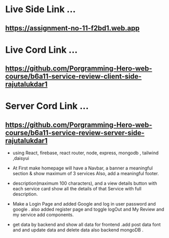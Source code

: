 # Live Side Link ...
## https://assignment-no-11-f2bd1.web.app

# Live Cord Link ...
## https://github.com/Porgramming-Hero-web-course/b6a11-service-review-client-side-rajutalukdar1

# Server Cord Link ...
## https://github.com/Porgramming-Hero-web-course/b6a11-service-review-server-side-rajutalukdar1




*  using React, firebase, react router, node, express, mongodb , tailwind ,daisyui

* At First make homepage will have a Navbar, a banner a meaningful section &  show maximum of 3 services Also, add a meaningful footer.

* description(maximum 100 characters), and a view details button with each service card show all the details of that Service with full description.

* Make a Login Page and added Google and log in user password and google . also added register page and toggle logOut and My Review and my service add components.

* get data by backend and show all data for frontend .add post data font and and update data and delete data also backend mongoDB .
